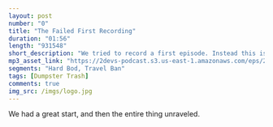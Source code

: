 ```yaml
---
layout: post
number: "0"
title: "The Failed First Recording"
duration: "01:56"
length: "931548"
short_description: "We tried to record a first episode. Instead this is what we made."
mp3_asset_link: "https://2devs-podcast.s3.us-east-1.amazonaws.com/eps/2devs-ep0.mp3"
segments: "Hard Bod, Travel Ban"
tags: [Dumpster Trash]
comments: true
img_src: /imgs/logo.jpg
---
```


We had a great start, and then the entire thing unraveled.
